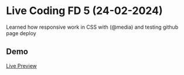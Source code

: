 # Live Coding FD 5 (24-02-2024)

Learned how responsive work in CSS with (@media) and testing github page deploy

## Demo

[Live Preview](https://akbarrahmatm.github.io/CH1-02-24-2024-RESPONSIVE-WEBSITE/)
